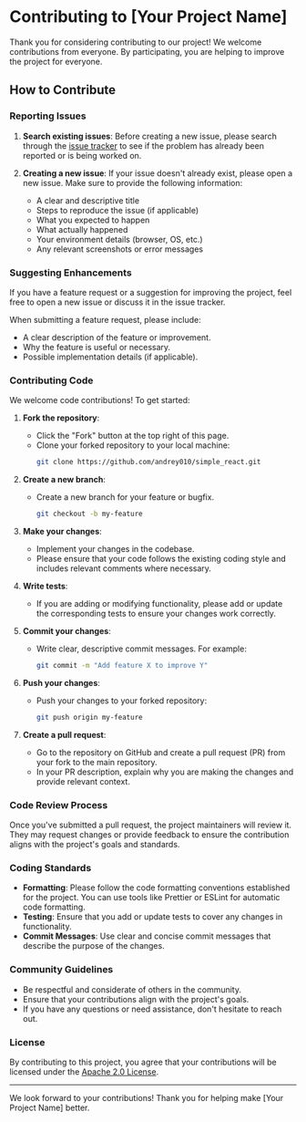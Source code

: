 # Contributing to [Your Project Name]

Thank you for considering contributing to our project! We welcome contributions from everyone. By participating, you are helping to improve the project for everyone.

## How to Contribute

### Reporting Issues

1. **Search existing issues**: Before creating a new issue, please search through the [issue tracker](https://github.com/andrey010/simple_react/issues) to see if the problem has already been reported or is being worked on.
   
2. **Creating a new issue**: If your issue doesn't already exist, please open a new issue. Make sure to provide the following information:
   - A clear and descriptive title
   - Steps to reproduce the issue (if applicable)
   - What you expected to happen
   - What actually happened
   - Your environment details (browser, OS, etc.)
   - Any relevant screenshots or error messages

### Suggesting Enhancements

If you have a feature request or a suggestion for improving the project, feel free to open a new issue or discuss it in the issue tracker.

When submitting a feature request, please include:
   - A clear description of the feature or improvement.
   - Why the feature is useful or necessary.
   - Possible implementation details (if applicable).

### Contributing Code

We welcome code contributions! To get started:

1. **Fork the repository**: 
   - Click the "Fork" button at the top right of this page.
   - Clone your forked repository to your local machine:
     ```bash
     git clone https://github.com/andrey010/simple_react.git
     ```

2. **Create a new branch**:
   - Create a new branch for your feature or bugfix.
     ```bash
     git checkout -b my-feature
     ```

3. **Make your changes**:
   - Implement your changes in the codebase.
   - Please ensure that your code follows the existing coding style and includes relevant comments where necessary.

4. **Write tests**:
   - If you are adding or modifying functionality, please add or update the corresponding tests to ensure your changes work correctly.

5. **Commit your changes**:
   - Write clear, descriptive commit messages. For example:
     ```bash
     git commit -m "Add feature X to improve Y"
     ```

6. **Push your changes**:
   - Push your changes to your forked repository:
     ```bash
     git push origin my-feature
     ```

7. **Create a pull request**:
   - Go to the repository on GitHub and create a pull request (PR) from your fork to the main repository.
   - In your PR description, explain why you are making the changes and provide relevant context.

### Code Review Process

Once you've submitted a pull request, the project maintainers will review it. They may request changes or provide feedback to ensure the contribution aligns with the project's goals and standards.

### Coding Standards

- **Formatting**: Please follow the code formatting conventions established for the project. You can use tools like Prettier or ESLint for automatic code formatting.
- **Testing**: Ensure that you add or update tests to cover any changes in functionality.
- **Commit Messages**: Use clear and concise commit messages that describe the purpose of the changes.

### Community Guidelines

- Be respectful and considerate of others in the community.
- Ensure that your contributions align with the project's goals.
- If you have any questions or need assistance, don't hesitate to reach out.

### License

By contributing to this project, you agree that your contributions will be licensed under the [Apache 2.0 License](LICENSE).

---

We look forward to your contributions! Thank you for helping make [Your Project Name] better.
